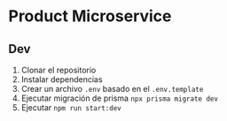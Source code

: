 # Product Microservice



## Dev

1. Clonar eI repositorio
2. Instalar dependencias
3. Crear un archivo `.env` basado en el `.env.template`
4. Ejecutar migración de prisma  `npx prisma migrate dev`
5. Ejecutar `npm run start:dev`